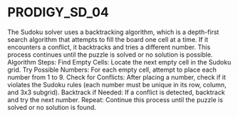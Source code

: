 # PRODIGY_SD_04
The Sudoku solver uses a backtracking algorithm, which is a depth-first search algorithm that attempts to fill the board one cell at a time. 
If it encounters a conflict, it backtracks and tries a different number. This process continues until the puzzle is solved or no solution is possible.
Algorithm Steps:
Find Empty Cells: Locate the next empty cell in the Sudoku grid.
Try Possible Numbers: For each empty cell, attempt to place each number from 1 to 9.
Check for Conflicts: After placing a number, check if it violates the Sudoku rules (each number must be unique in its row, column, and 3x3 subgrid).
Backtrack if Needed: If a conflict is detected, backtrack and try the next number.
Repeat: Continue this process until the puzzle is solved or no solution is found.

